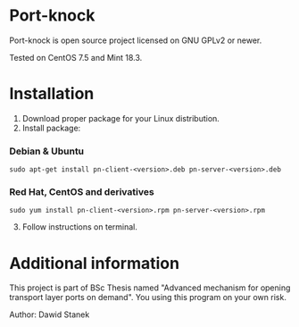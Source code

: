 # Port-knock
Port-knock is open source project licensed on GNU GPLv2 or newer. <br />

Tested on CentOS 7.5 and Mint 18.3.

# Installation
1. Download proper package for your Linux distribution.
2. Install package:
### Debian & Ubuntu
```
sudo apt-get install pn-client-<version>.deb pn-server-<version>.deb
```
### Red Hat, CentOS and derivatives
```
sudo yum install pn-client-<version>.rpm pn-server-<version>.rpm
```
3. Follow instructions on terminal.

# Additional information
This project is part of BSc Thesis named "Advanced mechanism for opening transport layer ports on demand". You using this program on your own risk.

Author: Dawid Stanek

